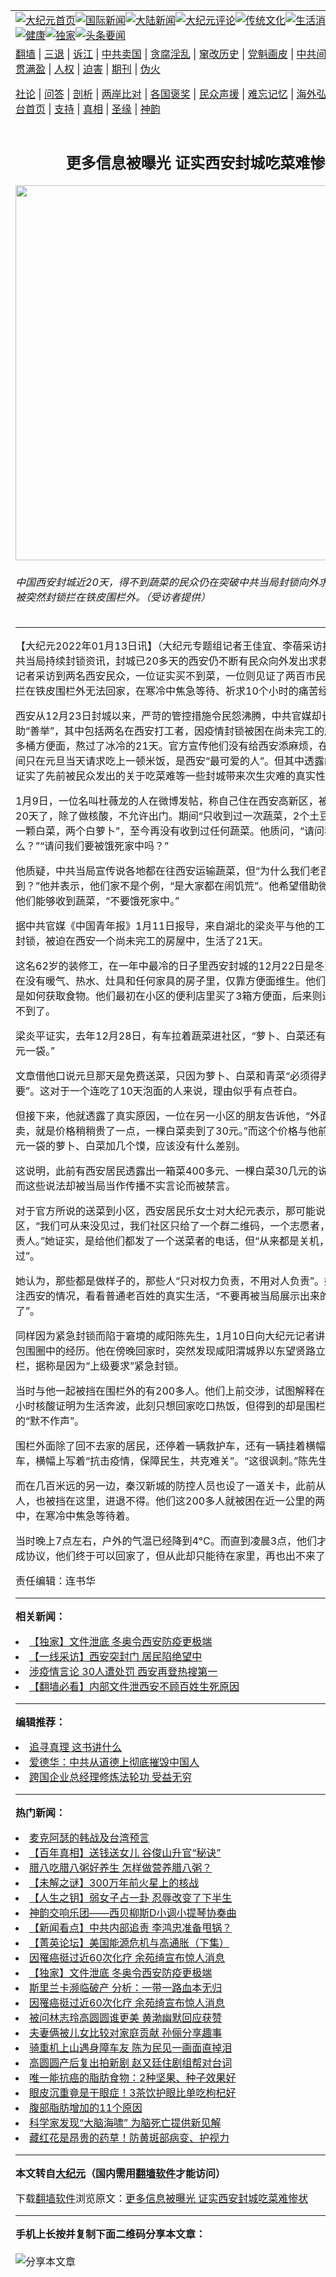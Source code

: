 <a name="1" id="1" target="_blank"></a><span id="1"></span>
<table align=center border="0"><tr><td colspan="2" VALIGN=TOP><a href="https://github.com/kbpywl3610/djy/blob/master/gb/nf1351518.md#1"><img src="https://raw.githubusercontent.com/kbpywl3610/www/master/t/djy/1.jpg" title="大纪元首页" alt="大纪元首页"></a><a href="https://github.com/kbpywl3610/djy/blob/master/gb/n24hr.md#1"><img src="https://raw.githubusercontent.com/kbpywl3610/www/master/t/djy/3.jpg" title="国际新闻" alt="国际新闻"></a><a href="https://github.com/kbpywl3610/djy/blob/master/gb/nsc413.md#1"><img src="https://raw.githubusercontent.com/kbpywl3610/www/master/t/djy/4.jpg" title="大陆新闻" alt="大陆新闻"></a><a href="https://github.com/kbpywl3610/djy/blob/master/gb/news392.md#1"><img src="https://raw.githubusercontent.com/kbpywl3610/www/master/t/djy/5.jpg" title="大纪元评论" alt="大纪元评论"></a><a href="https://github.com/kbpywl3610/djy/blob/master/gb/news2007.md#1"><img src="https://raw.githubusercontent.com/kbpywl3610/www/master/t/djy/6.jpg" title="传统文化" alt="传统文化"></a><a href="https://github.com/kbpywl3610/djy/blob/master/gb/news2008.md#1"><img src="https://raw.githubusercontent.com/kbpywl3610/www/master/t/djy/7.jpg" title="生活消费" alt="生活消费"></a><a href="https://github.com/kbpywl3610/djy/blob/master/gb/ncyule.md#1"><img src="https://raw.githubusercontent.com/kbpywl3610/www/master/t/djy/8.jpg" title="娱乐休闲" alt="娱乐休闲"></a><a href="https://github.com/kbpywl3610/djy/blob/master/gb/nsc1002.md#1"><img src="https://raw.githubusercontent.com/kbpywl3610/www/master/t/djy/9.jpg" title="健康" alt="健康"></a><a href="https://github.com/kbpywl3610/djy/blob/master/gb/nf6092.md#1"><img src="https://raw.githubusercontent.com/kbpywl3610/www/master/t/djy/10a.jpg" title="独家" alt="独家"></a><a href="https://github.com/kbpywl3610/djy/blob/master/gb/nf4514.md#1"><img src="https://raw.githubusercontent.com/kbpywl3610/www/master/t/djy/12a.jpg" title="头条要闻" alt="头条要闻"></a></td></tr>
<tr><td colspan="2" VALIGN=TOP><a target="_blank" href="https://github.com/kbpywl3610/www/blob/master/README.md?zsrh#1">翻墙</a> | <a target="_blank" href="https://github.com/kbpywl3610/djy/blob/master/gb/nf5657.md#1">三退</a> | <a target="_blank" href="https://github.com/kbpywl3610/djy/blob/master/gb/nf6124.md#1">诉江</a> | <a target="_blank" href="https://github.com/kbpywl3610/djy/blob/master/gb/nf1176117.md#1">中共卖国</a> | <a target="_blank" href="https://github.com/kbpywl3610/djy/blob/master/gb/nf5773.md#1">贪腐淫乱</a> | <a target="_blank" href="https://github.com/kbpywl3610/djy/blob/master/gb/nf1176115.md#1">窜改历史</a> | <a target="_blank" href="https://github.com/kbpywl3610/djy/blob/master/gb/nf1176107.md#1">党魁画皮</a> | <a target="_blank" href="https://github.com/kbpywl3610/djy/blob/master/gb/nf1320400.md#1">中共间谍</a> | <a target="_blank" href="https://github.com/kbpywl3610/djy/blob/master/gb/nf1176114.md#1">破坏传统</a> | <a target="_blank" href="https://github.com/kbpywl3610/ntdtv/blob/master/gb/prog447_1.md#1">恶贯满盈</a> | <a target="_blank" href="https://github.com/kbpywl3610/djy/blob/master/gb/ncid278.md#1">人权</a> | <a target="_blank" href="https://github.com/kbpywl3610/djy/blob/master/gb/nf1176111.md#1">迫害</a> | <a target="_blank" href="https://gitlab.com/szzdlab/mh-qikan/blob/master/README.md#1">期刊</a> | <a target="_blank" href="https://github.com/kbpywl3610/djy/blob/master/gb/nf5562.md#1">伪火</a></p><p><a target="_blank" href="https://github.com/kbpywl3610/djy/blob/master/gb/9p.md#1">社论</a> | <a target="_blank" href="https://github.com/kbpywl3610/djy/blob/master/gb/nf4378.md#1">问答</a> | <a target="_blank" href="https://github.com/kbpywl3610/djy/blob/master/gb/nf5792.md#1">剖析</a> | <a target="_blank" href="https://github.com/kbpywl3610/djy/blob/master/gb/nf5735.md#1">两岸比对</a> | <a target="_blank" href="https://github.com/kbpywl3610/djy/blob/master/gb/nf6119.md#1">各国褒奖</a> | <a target="_blank" href="https://github.com/kbpywl3610/djy/blob/master/gb/nf6120.md#1">民众声援</a> | <a target="_blank" href="https://github.com/kbpywl3610/djy/blob/master/gb/nf1188594.md#1">难忘记忆</a> | <a target="_blank" href="https://github.com/kbpywl3610/djy/blob/master/gb/nf3180.md#1">海外弘传</a> | <a target="_blank" href="https://github.com/kbpywl3610/djy/blob/master/gb/nf5410.md#1">万人上访</a> | <a target="_blank" href="https://github.com/kbpywl3610/www/blob/master/README.md?zsrh#1">平台首页</a> | <a target="_blank" href="https://github.com/kbpywl3610/djy/blob/master/gb/nf4386.md#1">支持</a> | <a target="_blank" href="https://github.com/kbpywl3610/djy/blob/master/gb/nf4389.md#1">真相</a> | <a target="_blank" href="https://github.com/kbpywl3610/djy/blob/master/gb/nf5790.md#1">圣缘</a> | <a target="_blank" href="https://github.com/kbpywl3610/djy/blob/master/gb/nf4786.md#1">神韵</a></td></tr>
<tr><td VALIGN=TOP width="626"><h2 align=center>更多信息被曝光 证实西安封城吃菜难惨状</h2>
<img width="600" src="https://i.epochtimes.com/assets/uploads/2022/01/id13501085-ttl7dayUHb_bc8001956589e7ba@1200x1200-600x400.jpg" />
<h6>中国西安封城近20天，得不到蔬菜的民众仍在突破中共当局封锁向外求助。图为民众被突然封锁拦在铁皮围栏外。（受访者提供）
</h6>
<hr>
	<p>【大纪元2022年01月13日讯】（大纪元专题组记者王佳宜、李蓓采访报导）尽管中共当局持续封锁资讯，封城已20多天的西安仍不断有民众向外发出<ahref="https://github.com/kbpywl3610/djy/blob/master/gb/tag/%E6%B1%82%E6%95%91.md#1">求救</a>信息。大纪元记者采访到两名西安民众，一位证实买不到菜，一位则见证了两百市民因紧急封锁被拦在铁皮围栏外无法回家，在寒冷中焦急等待、祈求10个小时的痛苦经历。</p>
<p>西安从12月23日封城以来，严苛的管控措施令民怨沸腾，中共官媒却长篇幅报导救助“善举”，其中包括两名在西安打工者，因疫情封锁被困在尚未完工的房子里，靠60多桶<ahref="https://github.com/kbpywl3610/djy/blob/master/gb/tag/%E6%96%B9%E4%BE%BF%E9%9D%A2.md#1">方便面</a>，熬过了冰冷的21天。官方宣传他们没有给西安添麻烦，在受困21天期间只在元旦当天请求吃上一顿米饭，是西安“最可爱的人”。但其中透露的一些信息，证实了先前被民众发出的关于吃菜难等一些封城带来次生灾难的真实性。</p>
<p>1月9日，一位名叫杜薇龙的人在微博发帖，称自己住在西安高新区，被关在家里快20天了，除了做核酸，不允许出门。期间“只收到过一次蔬菜，2个土豆，2个洋葱，一颗白菜，两个白萝卜”，至今再没有收到过任何蔬菜。他质问，“请问我们吃什么？”“请问我们要被饿死家中吗？”</p>
<p>他质疑，中共当局宣传说各地都在往西安运输蔬菜，但“为什么我们老百姓就是收不到？”他并表示，他们家不是个例，“是大家都在闹饥荒”。他希望借助微博的力量，让他们能够收到蔬菜，“不要饿死家中。”</p>
<p>据中共官媒《中国青年报》1月11日报导，来自湖北的梁炎平与他的工友，因为突然封锁，被迫在西安一个尚未完工的房屋中，生活了21天。</p>
<p>这名62岁的装修工，在一年中最冷的日子里<ahref="https://github.com/kbpywl3610/djy/blob/master/gb/tag/%E8%A5%BF%E5%AE%89%E5%B0%81%E5%9F%8E.md#1">西安封城</a>的12月22日是冬至第二天），待在没有暖气、热水、灶具和任何家具的房子里，仅靠<ahref="https://github.com/kbpywl3610/djy/blob/master/gb/tag/%E6%96%B9%E4%BE%BF%E9%9D%A2.md#1">方便面</a>维生。他们最大的挑战，是如何获取食物。他们最初在小区的便利店里买了3箱方便面，后来则连方便面也买不到了。</p>
<p>梁炎平证实，去年12月28日，有车拉着蔬菜进社区，“萝卜、白菜还有好几个馍，99元一袋。”</p>
<p>文章借他口说元旦那天是免费送菜，只因为萝卜、白菜和青菜“必须得弄熟，我们就没要”。这对于一个连吃了10天泡面的人来说，理由似乎有点苍白。</p>
<p>但接下来，他就透露了真实原因，一位在另一小区的朋友告诉他，“外面有人拉菜进去卖，就是价格稍稍贵了一点，一棵白菜卖到了30元。”而这个价格与他前面所说的99元一袋的萝卜、白菜加几个馍，应该没有什么差别。</p>
<p>这说明，此前有西安居民透露出一箱菜400多元、一棵白菜30几元的说法是真实的，而这些说法却被当局当作传播不实言论而被禁言。</p>
<p>对于官方所说的送菜到小区，西安居民乐女士对大纪元表示，那可能说的都是别的社区，“我们可从来没见过，我们社区只给了一个群二维码，一个志愿者，没有物业和负责人。”她证实，是给他们都发了一个送菜者的电话，但“从来都是关机，并没打通过”。</p>
<p>她认为，那些都是做样子的，那些人“只对权力负责，不用对人负责”。她呼吁大家关注西安的情况，看看普通老百姓的真实生活，“不要再被当局展示出来的假象迷惑了”。</p>
<p>同样因为紧急封锁而陷于窘境的咸阳陈先生，1月10日向大纪元记者讲述了他被困在包围圈中的经历。他在傍晚回家时，突然发现咸阳渭城界以东望贤路立起了铁皮围栏，据称是因为“上级要求”紧急封锁。</p>
<p>当时与他一起被挡在围栏外的有200多人。他们上前交涉，试图解释在疫情下拿着48小时核酸证明为生活奔波，此刻只想回家吃口热饭，但得到的却是围栏对面治安人员的“默不作声”。</p>
<p>围栏外面除了回不去家的居民，还停着一辆救护车，还有一辆挂着横幅的物资运输车，横幅上写着“抗击疫情，保障民生，共克难关”。“这很讽刺。”陈先生说。</p>
<p>而在几百米远的另一边，秦汉新城的防控人员也设了一道关卡，此前从那边出来的人，也被挡在这里，进退不得。他们这200多人就被困在近一公里的两界的包围圈中，在寒冷中焦急等待着。</p>
<p>当时晚上7点左右，户外的气温已经降到4°C。而直到凌晨3点，他们才与防疫人员达成协议，他们终于可以回家了，但从此却只能待在家里，再也出不来了。@#</p>
<p>责任编辑：连书华</p>
	
<hr>


<strong>相关新闻：</strong>
<li><a href="https://github.com/kbpywl3610/djy/blob/master/gb/22/1/10/n13494074.md#1">【独家】文件泄底 冬奥令西安防疫更极端</a></li>
<li><a href="https://github.com/kbpywl3610/djy/blob/master/gb/22/1/10/n13495071.md#1">【一线采访】西安突封门 居民陷绝望中</a></li>
<li><a href="https://github.com/kbpywl3610/djy/blob/master/gb/22/1/10/n13495414.md#1">涉疫情言论 30人遭处罚 西安再登热搜第一</a></li>
<li><a href="https://github.com/kbpywl3610/djy/blob/master/gb/22/1/12/n13498849.md#1">【翻墙必看】内部文件泄西安不顾百姓生死原因</a></li>
<hr>


<strong>编辑推荐：</strong>
<li><a href="https://github.com/upjkzu3674/djy/blob/master/gb/19/1/5/n10955468.md?dfh#1" target="_blank">追寻真理 这书讲什么</a></li><li><a href="https://github.com/tsiac2612/djy/blob/master/gb/17/12/26/n9993508.md#1" target="_blank">爱德华：中共从道德上彻底摧毁中国人</a></li><li><a href="https://github.com/tsiac2612/djy/blob/master/gb/18/12/22/n10927324.md#1" target="_blank">跨国企业总经理修炼法轮功 受益无穷</a></li>
<hr>

<strong>热门新闻：</strong>
<li><a href="https://github.com/kbpywl3610/djy/blob/master/gb/22/1/3/n13479197.md#1">麦克阿瑟的韩战及台湾预言</a></li>
<li><a href="https://github.com/kbpywl3610/djy/blob/master/gb/22/1/7/n13489253.md#1">【百年真相】送钱送女儿 谷俊山升官“秘诀”</a></li>
<li><a href="https://github.com/kbpywl3610/djy/blob/master/gb/22/1/7/n13488752.md#1">腊八吃腊八粥好养生 怎样做营养腊八粥？</a></li>
<li><a href="https://github.com/kbpywl3610/djy/blob/master/gb/22/1/6/n13486963.md#1">【未解之谜】300万年前火星上的核战</a></li>
<li><a href="https://github.com/kbpywl3610/djy/blob/master/gb/21/11/28/n13403471.md#1">【人生之钥】弱女子占一卦 忍辱改变了下半生</a></li>
<li><a href="https://github.com/kbpywl3610/djy/blob/master/gb/22/1/12/n13498779.md#1">神韵交响乐团——西贝柳斯D小调小提琴协奏曲</a></li>
<li><a href="https://github.com/kbpywl3610/djy/blob/master/gb/22/1/11/n13497983.md#1">【新闻看点】中共内部追责 李鸿忠准备甩锅？</a></li>
<li><a href="https://github.com/kbpywl3610/djy/blob/master/gb/22/1/12/n13500059.md#1">【菁英论坛】美国能源危机与高通胀（下集）</a></li>
<li><a href="https://github.com/kbpywl3610/djy/blob/master/gb/22/1/10/n13495844.md#1">因罹癌挺过近60次化疗 余苑绮宣布惊人消息</a></li>
<li><a href="https://github.com/kbpywl3610/djy/blob/master/gb/22/1/10/n13494074.md#1">【独家】文件泄底 冬奥令西安防疫更极端</a></li>
<li><a href="https://github.com/kbpywl3610/djy/blob/master/gb/22/1/10/n13495938.md#1">斯里兰卡濒临破产 分析：一带一路血本无归</a></li>
<li><a href="https://github.com/kbpywl3610/djy/blob/master/gb/22/1/10/n13495844.md#1">因罹癌挺过近60次化疗 余苑绮宣布惊人消息</a></li>
<li><a href="https://github.com/kbpywl3610/djy/blob/master/gb/22/1/11/n13498100.md#1">被问林志玲高圆圆谁更美 黄渤幽默回应获赞</a></li>
<li><a href="https://github.com/kbpywl3610/djy/blob/master/gb/22/1/10/n13496034.md#1">夫妻俩被儿女比较对家庭贡献 孙俪分享趣事</a></li>
<li><a href="https://github.com/kbpywl3610/djy/blob/master/gb/22/1/11/n13496797.md#1">骑重机上山遇身障车友 陈为民见一画面直掉泪</a></li>
<li><a href="https://github.com/kbpywl3610/djy/blob/master/gb/22/1/11/n13497982.md#1">高圆圆产后复出拍新剧 赵又廷住剧组帮对台词</a></li>
<li><a href="https://github.com/kbpywl3610/djy/blob/master/gb/22/1/8/n13490050.md#1">唯一能抗癌的脂肪食物：2种坚果、种子效果好</a></li>
<li><a href="https://github.com/kbpywl3610/djy/blob/master/gb/22/1/8/n13490281.md#1">眼皮沉重竟是干眼症！3茶饮护眼比单吃枸杞好</a></li>
<li><a href="https://github.com/kbpywl3610/djy/blob/master/gb/22/1/10/n13495124.md#1">腹部脂肪增加的11个原因</a></li>
<li><a href="https://github.com/kbpywl3610/djy/blob/master/gb/22/1/10/n13493774.md#1">科学家发现“大脑海啸” 为脑死亡提供新见解</a></li>
<li><a href="https://github.com/kbpywl3610/djy/blob/master/gb/22/1/11/n13497429.md#1">藏红花是昂贵的药草！防黄斑部病变、护视力</a></li>
<hr>

<strong>本文转自<a href="https://www.epochtimes.com">大纪元</a>（国内需用<a href="https://github.com/kbpywl3610/www/blob/master/README.md#8">翻墙软件</a>才能访问）</strong><p>下载<a href="https://github.com/kbpywl3610/www/blob/master/README.md#8">翻墙软件</a>浏览原文：<a href="https://www.epochtimes.com/gb/22/1/13/n13501078.htm">更多信息被曝光 证实西安封城吃菜难惨状</a></p><hr>

<strong>手机上长按并复制下面二维码分享本文章：</strong><br><br><img src="https://chart.apis.google.com/chart?cht=qr&chs=240x240&choe=UTF-8&chld=M|2&chl=https://github.com/kbpywl3610/djy/blob/master/gb/22/1/13/n13501078.md%231" title="分享本文章"></td><td VALIGN=TOP><a href="https://github.com/kbpywl3610/djy/blob/master/gb/16/1/21/n4622075.md?dfh#1" target="_blank"><img src="https://raw.githubusercontent.com/kbpywl3610/djy/master/gb/300/wei-f1.jpg" title="中共的伪火骗局"  alt="中共的伪火骗局"></a><br><a href="https://github.com/kbpywl3610/www/blob/master/README.md?dfh#9" target="_blank"><img src="https://raw.githubusercontent.com/kbpywl3610/djy/master/gb/300/yong-h.jpg" title="永恒的见证"  alt="永恒的见证"></a><br><a href="https://github.com/kbpywl3610/djy/blob/master/gb/13/9/29/n3974789.md?dfh#1" target="_blank"><img src="https://raw.githubusercontent.com/kbpywl3610/djy/master/gb/300/shang-lnz.jpg" title="善良女子被中共投男牢"  alt="善良女子被中共投男牢"></a><br><a href="https://github.com/kbpywl3610/djy/blob/master/gb/16/3/16/n4663449.md?dfh#1" target="_blank"><img src="https://raw.githubusercontent.com/kbpywl3610/djy/master/gb/300/huo-z3.jpg" title="警卫目击活摘器官"  alt="警卫目击活摘器官"></a><br><a href="https://github.com/kbpywl3610/djy/blob/master/gb/16/8/7/n8177641.md?dfh#1" target="_blank"><img src="https://raw.githubusercontent.com/kbpywl3610/djy/master/gb/300/huo-z4.jpg" title="证人描述活摘恐怖"  alt="证人描述活摘恐怖"></a><br><a href="https://github.com/kbpywl3610/djy/blob/master/gb/10/4/19/n2881569.md?dfh#1" target="_blank"><img src="https://raw.githubusercontent.com/kbpywl3610/djy/master/gb/300/huo-z1.jpg" title="揭开活摘器官黑幕"  alt="揭开活摘器官黑幕"></a><br><a href="https://github.com/kbpywl3610/djy/blob/master/gb/10/11/7/n3077476.md?dfh#1" target="_blank"><img src="https://raw.githubusercontent.com/kbpywl3610/djy/master/gb/300/ma-ks.jpg" title="马克思的成魔之路"  alt="马克思的成魔之路"></a><br><a href="https://github.com/kbpywl3610/djy/blob/master/gb/14/6/9/n4173977.md?dfh#1" target="_blank"><img src="https://raw.githubusercontent.com/kbpywl3610/djy/master/gb/300/chang-zs.jpg" title="藏字石 蕴天机"  alt="藏字石 蕴天机"></a><br><a href="https://github.com/kbpywl3610/djy/blob/master/gb/18/5/10/n10381511.md?dfh#1" target="_blank"><img src="https://raw.githubusercontent.com/kbpywl3610/djy/master/gb/300/st1.jpg" title="关注三亿人三退"  alt="关注三亿人三退"></a><br><a href="https://github.com/kbpywl3610/djy/blob/master/gb/18/3/21/n10237682.md?dfh#1" target="_blank"><img src="https://raw.githubusercontent.com/kbpywl3610/djy/master/gb/300/jie-t.jpg" title="解体中共复兴中华"  alt="解体中共复兴中华"></a><br><a href="https://github.com/kbpywl3610/djy/blob/master/gb/9/2/9/n2422991.md?dfh#1" target="_blank"><img src="https://raw.githubusercontent.com/kbpywl3610/djy/master/gb/300/gao-zs.jpg" title="中共迫害良心律师"  alt="中共迫害良心律师"></a><br><a href="https://github.com/kbpywl3610/djy/blob/master/gb/18/12/9/n10900044.md?dfh#1" target="_blank"><img src="https://raw.githubusercontent.com/kbpywl3610/djy/master/gb/300/sj1.jpg" title="三百多万人举报江泽民"  alt="三百多万人举报江泽民"></a><br><a href="https://github.com/kbpywl3610/djy/blob/master/gb/18/8/28/n10672014.md?dfh#1" target="_blank"><img src="https://raw.githubusercontent.com/kbpywl3610/djy/master/gb/300/sj2.jpg" title="这些官员为何起诉江泽民"  alt="这些官员为何起诉江泽民"></a><br><a href="https://github.com/kbpywl3610/djy/blob/master/gb/8/12/18/n2367165.md?dfh#1" target="_blank"><img src="https://raw.githubusercontent.com/kbpywl3610/djy/master/gb/300/liangan.jpg" title="海峡两岸的强烈对比"  alt="海峡两岸的强烈对比"></a><br><a href="https://github.com/kbpywl3610/djy/blob/master/gb/15/12/10/n4593139.md?dfh#1" target="_blank"><img src="https://raw.githubusercontent.com/kbpywl3610/djy/master/gb/300/jia-ndzl.jpg" title="加拿大总理的贺信"  alt="加拿大总理的贺信"></a><br><a href="https://github.com/kbpywl3610/djy/blob/master/gb/11/6/17/n3289382.md?dfh#1" target="_blank"><img src="https://raw.githubusercontent.com/kbpywl3610/djy/master/gb/300/xiao-wd.jpg" title="探寻真相兼听则明"  alt="探寻真相兼听则明"></a><br><a href="https://github.com/kbpywl3610/djy/blob/master/gb/18/10/27/n10812623.md?dfh#1" target="_blank"><img src="https://raw.githubusercontent.com/kbpywl3610/djy/master/gb/300/yindu.jpg" title="印度媒体报道东方"  alt="印度媒体报道东方"></a><br><a href="https://github.com/kbpywl3610/djy/blob/master/gb/18/6/9/n10469652.md?dfh#1" target="_blank"><img src="https://raw.githubusercontent.com/kbpywl3610/djy/master/gb/300/xie-j.jpg" title="不一样的海外校园"  alt="不一样的海外校园"></a><br><a href="https://github.com/kbpywl3610/djy/blob/master/gb/7/4/5/n1669415.md?dfh#1" target="_blank"><img src="https://raw.githubusercontent.com/kbpywl3610/djy/master/gb/300/li-up.jpg" title="从大师到徒弟的传奇"  alt="从大师到徒弟的传奇"></a><br><a href="https://github.com/kbpywl3610/djy/blob/master/gb/17/5/26/n9191512.md?dfh#1" target="_blank"><img src="https://raw.githubusercontent.com/kbpywl3610/djy/master/gb/300/zfl2.jpg" title="亿万人与东方一本奇书"  alt="亿万人与东方一本奇书"></a><br><a href="https://github.com/kbpywl3610/djy/blob/master/gb/13/11/27/n4020290.md?dfh#1" target="_blank"><img src="https://raw.githubusercontent.com/kbpywl3610/djy/master/gb/300/zhen-h.jpg" title="大陆见不到的震撼场面"  alt="大陆见不到的震撼场面"></a><br><a href="https://github.com/kbpywl3610/djy/blob/master/gb/15/7/17/n4482910.md?dfh#1" target="_blank"><img src="https://raw.githubusercontent.com/kbpywl3610/djy/master/gb/300/dalu-sk.jpg" title="人心向善 大陆当初盛况"  alt="人心向善 大陆当初盛况"></a><br><a href="https://github.com/kbpywl3610/djy/blob/master/gb/19/1/5/n10955468.md?dfh#1" target="_blank"><img src="https://raw.githubusercontent.com/kbpywl3610/djy/master/gb/300/zfl1.jpg" title="追寻真理 这书讲什么"  alt="追寻真理 这书讲什么"></a><br><a href="https://github.com/kbpywl3610/www/blob/master/README.md?dfh#1" target="_blank"><img src="https://raw.githubusercontent.com/kbpywl3610/djy/master/gb/300/fq1.jpg" title="下载免费翻墙软件"  alt="下载免费翻墙软件"></a><br></td></tr></table>
